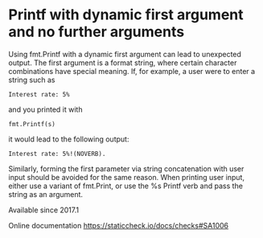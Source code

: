 # Printf with dynamic first argument and no further arguments

Using fmt.Printf with a dynamic first argument can lead to unexpected
output. The first argument is a format string, where certain character
combinations have special meaning. If, for example, a user were to
enter a string such as

    Interest rate: 5%

and you printed it with

    fmt.Printf(s)

it would lead to the following output:

    Interest rate: 5%!(NOVERB).

Similarly, forming the first parameter via string concatenation with
user input should be avoided for the same reason. When printing user
input, either use a variant of fmt.Print, or use the %s Printf verb
and pass the string as an argument.

Available since
    2017.1

Online documentation
    https://staticcheck.io/docs/checks#SA1006
